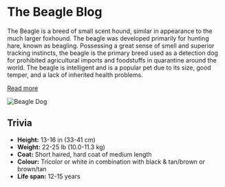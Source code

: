 <!DOCTYPE html>
<html lang="en">
<head>
    <meta charset="UTF-8">
    <meta name="viewport" content="width=device-width, initial-scale=1.0">
    <title>Beagle Breed</title>
    <link rel="icon" type="image/png" href="favicon.png">
    <link rel="stylesheet" href="styles.css">
</head>
<body>
            <div class="top-section">
                <h1>The Beagle Blog</h1>
                <p>The Beagle is a breed of small scent hound, similar in appearance to the much larger foxhound. The beagle was developed primarily for hunting hare, known as beagling. Possessing a great sense of smell and superior tracking instincts, the beagle is the primary breed used as a detection dog for prohibited agricultural imports and foodstuffs in quarantine around the world. The beagle is intelligent and is a popular pet due to its size, good temper, and a lack of inherited health problems.</p>
                <p><a href="https://en.wikipedia.org/wiki/Beagle" target="_blank">Read more</a></p>
            </div>
            <div class="image-section">
                <img src="beagle.jpg" alt="Beagle Dog">
            </div>
            <div class="trivia-section">
                <h2>Trivia</h2>
                <ul>
                    <li><strong>Height:</strong> 13-16 in (33-41 cm)</li>
                    <li><strong>Weight:</strong> 22-25 lb (10.0-11.3 kg)</li>
                    <li><strong>Coat:</strong> Short haired, hard coat of medium length</li>
                    <li><strong>Colour:</strong> Tricolor or white in combination with black & tan/brown or brown/tan</li>
                    <li><strong>Life span:</strong> 12-15 years</li>
                </ul>
            </div>
        </body>
        </html>
        
